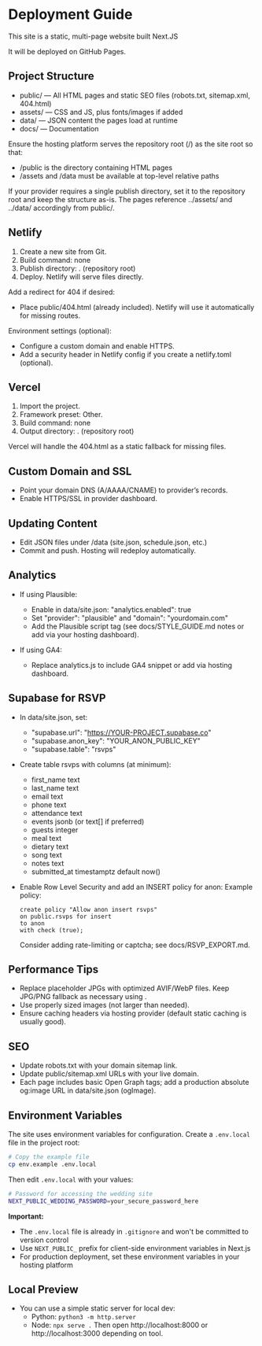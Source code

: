 # Deployment Guide
This site is a static, multi-page website built Next.JS

It will be deployed on GitHub Pages.
## Project Structure

- public/ — All HTML pages and static SEO files (robots.txt, sitemap.xml, 404.html)
- assets/ — CSS and JS, plus fonts/images if added
- data/ — JSON content the pages load at runtime
- docs/ — Documentation

Ensure the hosting platform serves the repository root (/) as the site root so that:
- /public is the directory containing HTML pages
- /assets and /data must be available at top-level relative paths

If your provider requires a single publish directory, set it to the repository root and keep the structure as-is. The pages reference ../assets/ and ../data/ accordingly from public/.

## Netlify

1) Create a new site from Git.
2) Build command: none
3) Publish directory: . (repository root)
4) Deploy. Netlify will serve files directly.

Add a redirect for 404 if desired:
- Place public/404.html (already included). Netlify will use it automatically for missing routes.

Environment settings (optional):
- Configure a custom domain and enable HTTPS.
- Add a security header in Netlify config if you create a netlify.toml (optional).

## Vercel

1) Import the project.
2) Framework preset: Other.
3) Build command: none
4) Output directory: . (repository root)

Vercel will handle the 404.html as a static fallback for missing files.

## Custom Domain and SSL

- Point your domain DNS (A/AAAA/CNAME) to provider’s records.
- Enable HTTPS/SSL in provider dashboard.

## Updating Content

- Edit JSON files under /data (site.json, schedule.json, etc.)
- Commit and push. Hosting will redeploy automatically.

## Analytics

- If using Plausible:
  - Enable in data/site.json: "analytics.enabled": true
  - Set "provider": "plausible" and "domain": "yourdomain.com"
  - Add the Plausible script tag (see docs/STYLE_GUIDE.md notes or add via your hosting dashboard).

- If using GA4:
  - Replace analytics.js to include GA4 snippet or add via hosting dashboard.

## Supabase for RSVP

- In data/site.json, set:
  - "supabase.url": "https://YOUR-PROJECT.supabase.co"
  - "supabase.anon_key": "YOUR_ANON_PUBLIC_KEY"
  - "supabase.table": "rsvps"

- Create table rsvps with columns (at minimum):
  - first_name text
  - last_name text
  - email text
  - phone text
  - attendance text
  - events jsonb (or text[] if preferred)
  - guests integer
  - meal text
  - dietary text
  - song text
  - notes text
  - submitted_at timestamptz default now()

- Enable Row Level Security and add an INSERT policy for anon:
  Example policy:
  ```
  create policy "Allow anon insert rsvps"
  on public.rsvps for insert
  to anon
  with check (true);
  ```
  Consider adding rate-limiting or captcha; see docs/RSVP_EXPORT.md.

## Performance Tips

- Replace placeholder JPGs with optimized AVIF/WebP files. Keep JPG/PNG fallback as necessary using <picture>.
- Use properly sized images (not larger than needed).
- Ensure caching headers via hosting provider (default static caching is usually good).

## SEO

- Update robots.txt with your domain sitemap link.
- Update public/sitemap.xml URLs with your live domain.
- Each page includes basic Open Graph tags; add a production absolute og:image URL in data/site.json (ogImage).

## Environment Variables

The site uses environment variables for configuration. Create a `.env.local` file in the project root:

```bash
# Copy the example file
cp env.example .env.local
```

Then edit `.env.local` with your values:

```bash
# Password for accessing the wedding site
NEXT_PUBLIC_WEDDING_PASSWORD=your_secure_password_here
```

**Important:** 
- The `.env.local` file is already in `.gitignore` and won't be committed to version control
- Use `NEXT_PUBLIC_` prefix for client-side environment variables in Next.js
- For production deployment, set these environment variables in your hosting platform

## Local Preview

- You can use a simple static server for local dev:
  - Python: `python3 -m http.server`
  - Node: `npx serve .`
  Then open http://localhost:8000 or http://localhost:3000 depending on tool.
